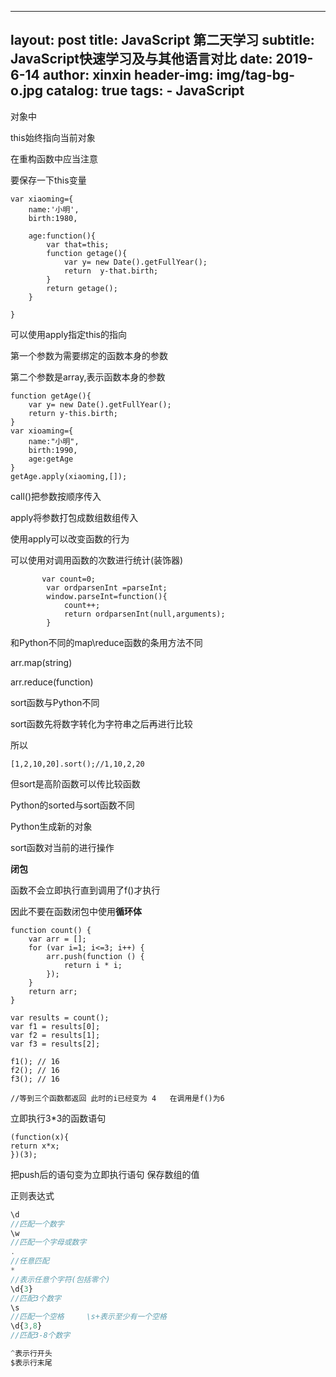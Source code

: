 
---
layout:     post
title:      JavaScript 第二天学习
subtitle:   JavaScript快速学习及与其他语言对比
date:       2019-6-14
author:     xinxin
header-img: img/tag-bg-o.jpg
catalog: true
tags:
    - JavaScript
---


对象中



this始终指向当前对象

在重构函数中应当注意

要保存一下this变量









 

```
var xiaoming={
    name:'小明',
    birth:1980,
    
    age:function(){
        var that=this;
        function getage(){
            var y= new Date().getFullYear();
            return  y-that.birth;
        }
        return getage();
    }

}
```





可以使用apply指定this的指向

第一个参数为需要绑定的函数本身的参数

第二个参数是array,表示函数本身的参数









 

```
function getAge(){
    var y= new Date().getFullYear();
    return y-this.birth;
}
var xioaming={
    name:"小明",
    birth:1990,
    age:getAge
}
getAge.apply(xiaoming,[]);
```





call()把参数按顺序传入

apply将参数打包成数组数组传入



使用apply可以改变函数的行为







可以使用对调用函数的次数进行统计(装饰器)









 

```
       var count=0;
        var ordparsenInt =parseInt;
        window.parseInt=function(){
            count++;
            return ordparsenInt(null,arguments);
        }

```







和Python不同的map\reduce函数的条用方法不同

arr.map(string)

arr.reduce(function)







sort函数与Python不同

sort函数先将数字转化为字符串之后再进行比较

所以









 

```
[1,2,10,20].sort();//1,10,2,20
```





但sort是高阶函数可以传比较函数



Python的sorted与sort函数不同

Python生成新的对象

sort函数对当前的进行操作





**闭包**

函数不会立即执行直到调用了f()才执行

因此不要在函数闭包中使用**循环体**











 

```
function count() {
    var arr = [];
    for (var i=1; i<=3; i++) {
        arr.push(function () {
            return i * i;
        });
    }
    return arr;
}

var results = count();
var f1 = results[0];
var f2 = results[1];
var f3 = results[2];

f1(); // 16
f2(); // 16
f3(); // 16

//等到三个函数都返回 此时的i已经变为 4   在调用是f()为6
```









立即执行3*3的函数语句









 

```
(function(x){
return x*x;
})(3);

```





把push后的语句变为立即执行语句  保存数组的值




正则表达式
```javascript
\d 
//匹配一个数字
\w
//匹配一个字母或数字
.
//任意匹配
*
//表示任意个字符(包括零个)
\d{3}
//匹配3个数字
\s
//匹配一个空格     \s+表示至少有一个空格
\d{3,8}   
//匹配3-8个数字

^表示行开头
$表示行末尾
```